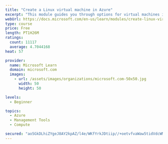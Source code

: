 ```yaml
---
title: "Create a Linux virtual machine in Azure"
excerpt: "This module guides you through options for virtual machines in Azure, creating and connecting a Linux virtual machine, and configuring your network settings."
webUrl: https://docs.microsoft.com/en-us/learn/modules/create-linux-virtual-machine-in-azure/
type: course
price: Free
length: PT1H26M
ratings:
  count: 11117
  average: 4.7044168
heat: 57

provider:
  name: Microsoft Learn
  domain: microsoft.com
  images:
    - url: /assets/images/organizations/microsoft.com-50x50.jpg
      width: 50
      height: 50

levels:
  - Beginner

topics:
  - Azure
  - Management Tools
  - Compute

secured: "ao5GkDLhiZYgeJ8AY2kpAZ/l4e/WKfYrkJDtiip//+oetvfvaWaw5tidVdcWMhyRp7I4ex0eMChExs7S+QndKK3Et+HhPvvuHMi6ESuzaKn55uRmCQT2kudzRy+4Cdke+p4IWkj2I0tLqo1RM/31o0yGhF6g6vAwjlgGc+SOdWDUK5JmpCSjoVwbOz2LZ1NMPd+IR1bDk9RjS+w1V/Qmf1/RIfyBQu0+UXOzdbnjq+AwZfS216MDnCO3cmO1LwYXR7NoFlEAuTatezCa22FSRn8sKZqsX1yYJOnqFIiEO5waq6nDTRfI2aPFeIywIg4jgnLhxOpgaZ6kdFDeE4NguW4RlugG8IbI3s3vvEqj+8nlaer4S2+e3vW9iJvQsZbRHj1pBObaKfi1QRxAfhdwZWgUX2U7QLkQP3dgvYdRdEY=;uFK9L6v+neK17rYWEJO1pw=="
---
```


